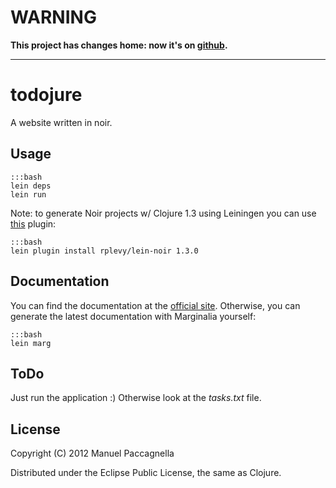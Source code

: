 # WARNING
**This project has changes home: now it's on [github](https://github.com/manuelp/todojure).**

----

# todojure

A website written in noir. 

## Usage

    :::bash
    lein deps
    lein run

Note: to generate Noir projects w/ Clojure 1.3 using Leiningen you can use [this](http://clojars.org/rplevy/lein-noir) plugin:

    :::bash
    lein plugin install rplevy/lein-noir 1.3.0

## Documentation
You can find the documentation at the [official site](http://manuelp.bitbucket.org/todojure.html). Otherwise, you can generate the latest documentation with Marginalia yourself:

    :::bash
    lein marg    

## ToDo
Just run the application :) Otherwise look at the *tasks.txt* file.

## License

Copyright (C) 2012 Manuel Paccagnella

Distributed under the Eclipse Public License, the same as Clojure.
